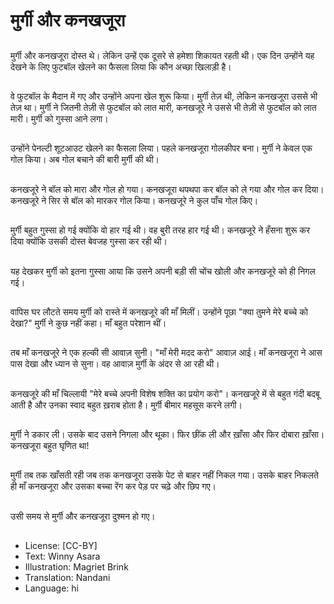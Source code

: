 # मुर्गी और कनखजूरा

##
मुर्गी और कनखजूरा दोस्त थे। लेकिन उन्हें एक दूसरे से हमेशा शिकायत रहती थी। एक दिन उन्होंने यह देखने के लिए फुटबॉल खेलने का फैसला लिया कि कौन अच्छा खिलाड़ी है।

##
वे फुटबॉल के मैदान में गए और उन्होंने अपना खेल शुरू किया। मुर्गी तेज़ थी, लेकिन कनखजूरा उससे भी तेज़ था। मुर्गी ने जितनी तेज़ी से फुटबॉल को लात मारी, कनखजूरे ने उससे भी तेज़ी से फुटबॉल को लात मारी। मुर्गी को गुस्सा आने लगा।

##
उन्होंने पेनल्टी शूटआउट खेलने का फैसला लिया। पहले कनखजूरा गोलकीपर बना। मुर्गी ने केवल एक गोल किया। अब गोल बचाने की बारी मुर्गी की थी।

##
कनखजूरे ने बॉल को मारा और गोल हो गया। कनखजूरा थपथपा कर बॉल को ले गया और गोल कर दिया। कनखजूरे ने सिर से बॉल को मारकर गोल किया। कनखजूरे ने कुल पाँच गोल किए।

##
मुर्गी बहुत गुस्सा हो गई क्योंकि वो हार गई थी। वह बुरी तरह हार गई थी। कनखजूरे ने हँसना शुरू कर दिया क्योंकि उसकी दोस्त बेवजह गुस्सा कर रही थी।

##
यह देखकर मुर्गी को इतना गुस्सा आया कि उसने अपनी बड़ी सी चोंच खोली और कनखजूरे को ही निगल गई।

##
वापिस घर लौटते समय मुर्गी को रास्ते में कनखजूरे की माँ मिलीं। उन्होंने पूछा "क्या तुमने मेरे बच्चे को देखा?" मुर्गी ने कुछ नहीं कहा। माँ बहुत परेशान थीं।

##
तब माँ कनखजूरे ने एक हल्की सी आवाज़ सुनी। "माँ मेरी मदद करो" आवाज़ आई। माँ कनखजूरा ने आस पास देखा और ध्यान से सुना। वह आवाज़ मुर्गी के अंदर से आ रही थी।

##
कनखजूरे की माँ चिल्लायी "मेरे बच्चे अपनी विशेष शक्ति का प्रयोग करो"। कनखजूरे में से बहुत गंदी बदबू आती है और उनका स्वाद बहुत ख़राब होता है। मुर्गी बीमार महसूस करने लगी।

##
मुर्गी ने डकार ली। उसके बाद उसने निगला और थूका। फिर छींक ली और ख़ाँसा और फिर दोबारा ख़ाँसा। कनखजूरा बहुत घृणित था!

##
मुर्गी तब तक खाँसती रही जब तक कनखजूरा उसके पेट से बाहर नहीं निकल गया। उसके बाहर निकलते ही माँ कनखजूरा और उसका बच्चा रेंग कर पेड़ पर चढ़े और छिप गए।

##
उसी समय से मुर्गी और कनखजूरा दुश्मन हो गए।

##
* License: [CC-BY]
* Text: Winny Asara
* Illustration: Magriet Brink
* Translation: Nandani
* Language: hi
